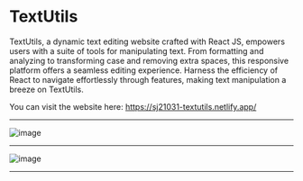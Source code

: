 # TextUtils

TextUtils, a dynamic text editing website crafted with React JS, empowers users with a suite of tools for manipulating text. From formatting and analyzing to transforming case and removing extra spaces, this responsive platform offers a seamless editing experience. Harness the efficiency of React to navigate effortlessly through features, making text manipulation a breeze on TextUtils.

You can visit the website here: https://sj21031-textutils.netlify.app/ 

---

![image](https://github.com/Soham-Jadhav/TextUtils/assets/98579549/1a4436ab-5728-4b57-b3a2-e6f5a037cafd)

---

![image](https://github.com/Soham-Jadhav/TextUtils/assets/98579549/762b872b-b379-48d0-b3ba-a57b1fd0f44c)

---
